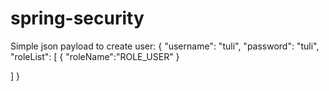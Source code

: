 # spring-security

Simple json payload to create user:
{
"username": "tuli",
"password": "tuli",
"roleList": [
{
"roleName":"ROLE_USER"
}

]
}
